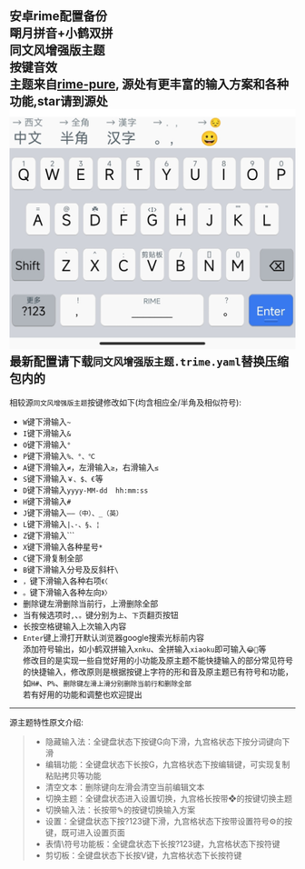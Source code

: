 安卓rime配置备份  
朙月拼音+小鹤双拼  
同文风增强版主题  
按键音效  
主题来自[rime-pure](https://github.com/SivanLaai/rime-pure), 源处有更丰富的输入方案和各种功能,star请到源处   
![ios](https://raw.githubusercontent.com/Jacobax/rime4android-config/main/iOS%E7%9A%AE%E8%82%A4.jpg)
最新配置请下载`同文风增强版主题.trime.yaml`替换压缩包内的
---
相较源`同文风增强版主题`按键修改如下(均含相应全/半角及相似符号):
* `W`键下滑输入`~`
* `I`键下滑输入`&`
* `O`键下滑输入`°`
* `P`键下滑输入`%、°、℃`
* `A`键下滑输入`≠`，左滑输入`≥`，右滑输入`≤`
* `S`键下滑输入`￥、$、€`等
* `D`键下滑输入`yyyy-MM-dd  hh:mm:ss`
* `H`键下滑输入`#`
* `J`键下滑输入`——（中）、_（英）`
* `L`键下滑输入`|、·、§、¦`
* `Z`键下滑输入```
* `X`键下滑输入各种星号`*`
* `C`键下滑复制全部
* `B`键下滑输入分号及反斜杆`\`
* `，`键下滑输入各种右项`《〈`
* `。`键下滑输入各种左向`》〉`  
* 删除键左滑删除当前行，上滑删除全部
* 当有候选项时`,`、`。`键分别为`上`、`下`页翻页按钮  
* 长按空格键输入上次输入内容    
* `Enter`键上滑打开默认浏览器google搜索光标前内容  
添加符号输出，如小鹤双拼输入`xnku`、全拼输入`xiaoku`即可输入`😂🤣`等  
修改目的是实现一些自觉好用的小功能及原主题不能快捷输入的部分常见符号的快捷输入，修改原则是根据按键上字符的形和音及原主题已有符号和功能，如`H#`、`P%`、`删除键左滑上滑分别删除当前行和删除全部`  
若有好用的功能和调整也欢迎提出
---
源主题特性原文介绍:
> * 隐藏输入法：全键盘状态下按键G向下滑，九宫格状态下按分词键向下滑
> * 编辑功能：全键盘状态下长按G，九宫格状态下按编辑键，可实现复制粘贴拷贝等功能
> * 清空文本：删除键向左滑会清空当前编辑文本
> * 切换主题：全键盘状态进入设置切换，九宫格长按带❖的按键切换主题
> * 切换输入法：长按带✎的按键切换输入方案
> * 设置：全键盘状态下按?123键下滑，九宫格状态下按带设置符号⚙的按键，既可进入设置页面
> * 表情\符号功能板：全键盘状态下长按?123键，九宫格状态下按符键
> * 剪切板：全键盘状态下长按V键，九宫格状态下长按符键
